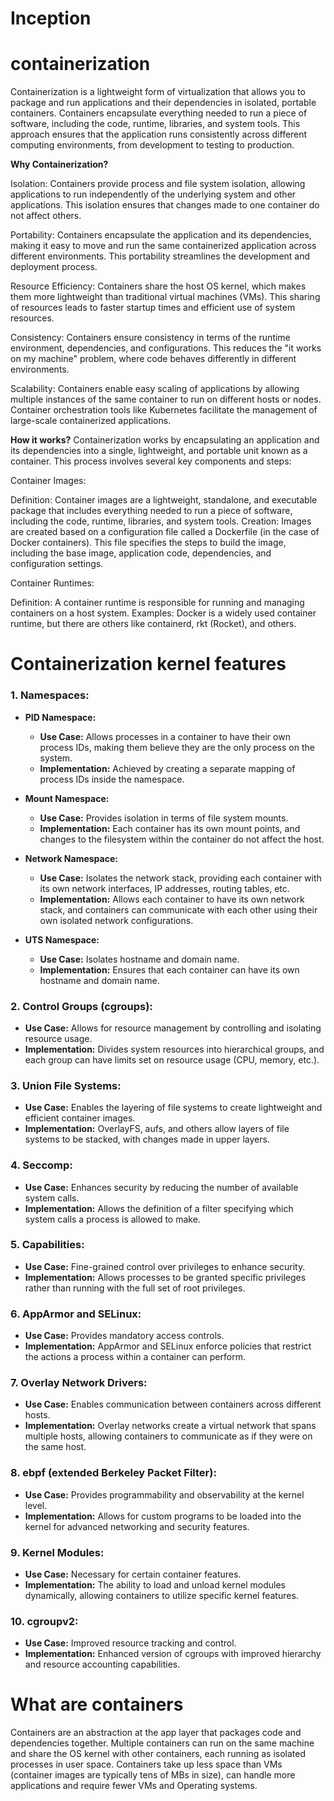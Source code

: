 # Inception

# containerization
Containerization is a lightweight form of virtualization that allows you to package and run applications and their dependencies in isolated, portable containers. Containers encapsulate everything needed to run a piece of software, including the code, runtime, libraries, and system tools. This approach ensures that the application runs consistently across different computing environments, from development to testing to production.

**Why Containerization?**

Isolation: Containers provide process and file system isolation, allowing applications to run independently of the underlying system and other applications. This isolation ensures that changes made to one container do not affect others.

Portability: Containers encapsulate the application and its dependencies, making it easy to move and run the same containerized application across different environments. This portability streamlines the development and deployment process.

Resource Efficiency: Containers share the host OS kernel, which makes them more lightweight than traditional virtual machines (VMs). This sharing of resources leads to faster startup times and efficient use of system resources.

Consistency: Containers ensure consistency in terms of the runtime environment, dependencies, and configurations. This reduces the "it works on my machine" problem, where code behaves differently in different environments.

Scalability: Containers enable easy scaling of applications by allowing multiple instances of the same container to run on different hosts or nodes. Container orchestration tools like Kubernetes facilitate the management of large-scale containerized applications.

**How it works?**
Containerization works by encapsulating an application and its dependencies into a single, lightweight, and portable unit known as a container. This process involves several key components and steps:

Container Images:

Definition: Container images are a lightweight, standalone, and executable package that includes everything needed to run a piece of software, including the code, runtime, libraries, and system tools.
Creation: Images are created based on a configuration file called a Dockerfile (in the case of Docker containers). This file specifies the steps to build the image, including the base image, application code, dependencies, and configuration settings.

Container Runtimes:

Definition: A container runtime is responsible for running and managing containers on a host system.
Examples: Docker is a widely used container runtime, but there are others like containerd, rkt (Rocket), and others.

# Containerization kernel features

### 1. **Namespaces:**
   - **PID Namespace:**
     - **Use Case:** Allows processes in a container to have their own process IDs, making them believe they are the only process on the system.
     - **Implementation:** Achieved by creating a separate mapping of process IDs inside the namespace.

   - **Mount Namespace:**
     - **Use Case:** Provides isolation in terms of file system mounts.
     - **Implementation:** Each container has its own mount points, and changes to the filesystem within the container do not affect the host.

   - **Network Namespace:**
     - **Use Case:** Isolates the network stack, providing each container with its own network interfaces, IP addresses, routing tables, etc.
     - **Implementation:** Allows each container to have its own network stack, and containers can communicate with each other using their own isolated network configurations.

   - **UTS Namespace:**
     - **Use Case:** Isolates hostname and domain name.
     - **Implementation:** Ensures that each container can have its own hostname and domain name.

### 2. **Control Groups (cgroups):**
   - **Use Case:** Allows for resource management by controlling and isolating resource usage.
   - **Implementation:** Divides system resources into hierarchical groups, and each group can have limits set on resource usage (CPU, memory, etc.).

### 3. **Union File Systems:**
   - **Use Case:** Enables the layering of file systems to create lightweight and efficient container images.
   - **Implementation:** OverlayFS, aufs, and others allow layers of file systems to be stacked, with changes made in upper layers.

### 4. **Seccomp:**
   - **Use Case:** Enhances security by reducing the number of available system calls.
   - **Implementation:** Allows the definition of a filter specifying which system calls a process is allowed to make.

### 5. **Capabilities:**
   - **Use Case:** Fine-grained control over privileges to enhance security.
   - **Implementation:** Allows processes to be granted specific privileges rather than running with the full set of root privileges.

### 6. **AppArmor and SELinux:**
   - **Use Case:** Provides mandatory access controls.
   - **Implementation:** AppArmor and SELinux enforce policies that restrict the actions a process within a container can perform.

### 7. **Overlay Network Drivers:**
   - **Use Case:** Enables communication between containers across different hosts.
   - **Implementation:** Overlay networks create a virtual network that spans multiple hosts, allowing containers to communicate as if they were on the same host.

### 8. **ebpf (extended Berkeley Packet Filter):**
   - **Use Case:** Provides programmability and observability at the kernel level.
   - **Implementation:** Allows for custom programs to be loaded into the kernel for advanced networking and security features.

### 9. **Kernel Modules:**
   - **Use Case:** Necessary for certain container features.
   - **Implementation:** The ability to load and unload kernel modules dynamically, allowing containers to utilize specific kernel features.

### 10. **cgroupv2:**
   - **Use Case:** Improved resource tracking and control.
   - **Implementation:** Enhanced version of cgroups with improved hierarchy and resource accounting capabilities.

# What are containers
Containers are an abstraction at the app layer that packages code and dependencies together. Multiple containers can run on the same machine and share the OS kernel with other containers, each running as isolated processes in user space. Containers take up less space than VMs (container images are typically tens of MBs in size), can handle more applications and require fewer VMs and Operating systems.




